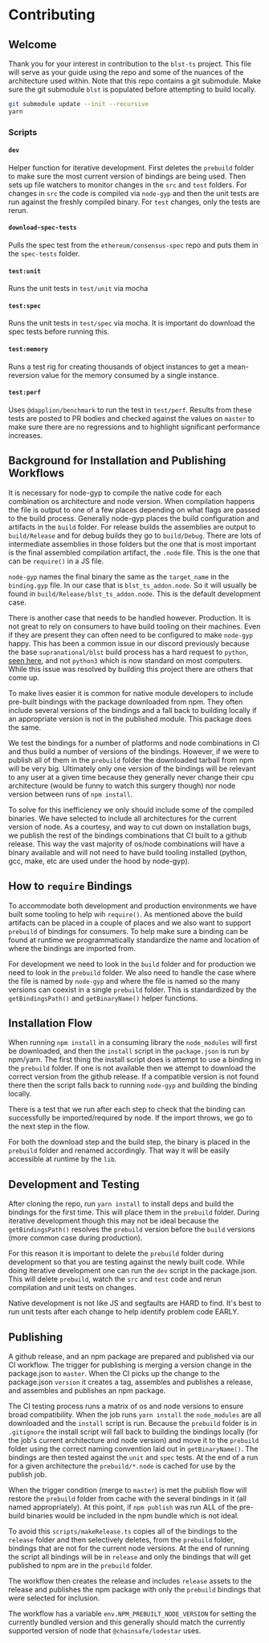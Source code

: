 # Contributing

## Welcome

Thank you for your interest in contribution to the `blst-ts` project.  This file will serve as your guide using the repo and some of the nuances of the architecture used within.  Note that this repo contains a git submodule. Make sure the git submodule `blst` is populated before attempting to build locally.

```sh
git submodule update --init --recursive
yarn
```

### Scripts

#### `dev`

Helper function for iterative development. First deletes the `prebuild` folder to make sure the most current version of bindings are being used. Then sets up file watchers to monitor changes in the `src` and `test` folders.  For changes in `src` the code is compiled via `node-gyp` and then the unit tests are run against the freshly compiled binary.  For `test` changes, only the tests are rerun.

#### `download-spec-tests`

Pulls the spec test from the `ethereum/consensus-spec` repo and puts them in the `spec-tests` folder.

#### `test:unit`

Runs the unit tests in `test/unit` via mocha

#### `test:spec`

Runs the unit tests in `test/spec` via mocha.  It is important do download the spec tests before running this.

#### `test:memory`

Runs a test rig for creating thousands of object instances to get a mean-reversion value for the memory consumed by a single instance.

#### `test:perf`

Uses `@dapplion/benchmark` to run the test in `test/perf`.  Results from these tests are posted to PR bodies and checked against the values on `master` to make sure there are no regressions and to highlight significant performance increases.

## Background for Installation and Publishing Workflows

It is necessary for node-gyp to compile the native code for each combination os architecture and node version.  When compilation happens the file is output to one of a few places depending on what flags are passed to the build process. Generally node-gyp places the build configuration and artifacts in the `build` folder.  For release builds the assemblies are output to `build/Release` and for debug builds they go to `build/Debug`.  There are lots of intermediate assemblies in those folders but the one that is most important is the final assembled compilation artifact, the `.node` file.  This is the one that can be `require()` in a JS file.

`node-gyp` names the final binary the same as the `target_name` in the `binding.gyp` file.  In our case that is `blst_ts_addon.node`.  So it will usually be found in `build/Release/blst_ts_addon.node`.  This is the default development case.

There is another case that needs to be handled however. Production. It is not great to rely on consumers to have build tooling on their machines. Even if they are present they can often need to be configured to make `node-gyp` happy. This has been a common issue in our discord previously because the base `supranational/blst` build process has a hard request to `python`, [seen here](https://github.com/supranational/blst/blob/704c7f6d5f99ebb6bda84f635122e449ee51aa48/bindings/node.js/binding.gyp#L37), and not `python3` which is now standard on most computers. While this issue was resolved by building this project there are others that come up.

To make lives easier it is common for native module developers to include pre-built bindings with the package downloaded from npm.  They often include several versions of the bindings and a fall back to building locally if an appropriate version is not in the published module.  This package does the same.

We test the bindings for a number of platforms and node combinations in CI and thus build a number of versions of the bindings. However, if we were to publish all of them in the `prebuild` folder the downloaded tarball from npm will be very big. Ultimately only one version of the bindings will be relevant to any user at a given time because they generally never change their cpu architecture (would be funny to watch this surgery though) nor node version between runs of `npm install`.

To solve for this inefficiency we only should include some of the compiled binaries.  We have selected to include all architectures for the current version of node. As a courtesy, and way to cut down on installation bugs, we publish the rest of the bindings combinations that CI built to a github release.  This way the vast majority of os/node combinations will have a binary available and will not need to have build tooling installed (python, gcc, make, etc are used under the hood by node-gyp).

## How to `require` Bindings

To accommodate both development and production environments we have built some tooling to help wih `require()`.  As mentioned above the build artifacts can be placed in a couple of places and we also want to support `prebuild` of bindings for consumers.  To help make sure a binding can be found at runtime we programmatically standardize the name and location of where the bindings are imported from.

For development we need to look in the `build` folder and for production we need to look in the `prebuild` folder.  We also need to handle the case where the file is named by `node-gyp` and where the file is named so the many versions can coexist in a single `prebuild` folder. This is standardized by the `getBindingsPath()` and `getBinaryName()` helper functions.

## Installation Flow

When running `npm install` in a consuming library the `node_modules` will first be downloaded, and then the `install` script in the `package.json` is run by npm/yarn. The first thing the install script does is attempt to use a binding in the `prebuild` folder.  If one is not available then we attempt to download the correct version from the github release.  If a compatible version is not found there then the script falls back to running `node-gyp` and building the binding locally.

There is a test that we run after each step to check that the binding can successfully be imported/required by node.  If the import throws, we go to the next step in the flow.

For both the download step and the build step, the binary is placed in the `prebuild` folder and renamed accordingly.  That way it will be easily accessible at runtime by the `lib`.

## Development and Testing

After cloning the repo, run `yarn install` to install deps and build the bindings for the first time.  This will place them in the `prebuild` folder.  During iterative development though this may not be ideal because the `getBindingsPath()` resolves the `prebuild` version before the `build` versions (more common case during production).

For this reason it is important to delete the `prebuild` folder during development so that you are testing against the newly built code.  While doing iterative development one can run the `dev` script in the package.json. This will delete `prebuild`, watch the `src` and `test` code and rerun compilation and unit tests on changes.

Native development is not like JS and segfaults are HARD to find. It's best to run unit tests after each change to help identify problem code EARLY.

## Publishing

A github release, and an npm package are prepared and published via our CI workflow.  The trigger for publishing is merging a version change in the package.json to `master`.  When the CI picks up the change to the package.json `version` it creates a tag, assembles and publishes a release, and assembles and publishes an npm package.

The CI testing process runs a matrix of os and node versions to ensure broad compatibility. When the job runs `yarn install` the `node_modules` are all downloaded and the `install` script is run. Because the `prebuild` folder is in `.gitignore` the install script will fall back to building the bindings locally (for the job's current architecture and node version) and move it to the `prebuild` folder using the correct naming convention laid out in `getBinaryName()`.  The bindings are then tested against the `unit` and `spec` tests.  At the end of a run for a given architecture the `prebuild/*.node` is cached for use by the publish job.

When the trigger condition (merge to `master`) is met the publish flow will restore the `prebuild` folder from cache with the several bindings in it (all named appropriately). At this point, if `npm publish` was run ALL of the pre-build binaries would be included in the npm bundle which is not ideal.

To avoid this `scripts/makeRelease.ts` copies all of the bindings to the `release` folder and then selectively deletes, from the `prebuild` folder, bindings that are not for the current node versions. At the end of running the script all bindings will be in `release` and only the bindings that will get published to npm are in the `prebuild` folder.

The workflow then creates the release and includes `release` assets to the release and publishes the npm package with only the `prebuild` bindings that were selected for inclusion.

The workflow has a variable `env.NPM_PREBUILT_NODE_VERSION` for setting the currently bundled version and this generally should match the currently supported version of node that `@chainsafe/lodestar` uses.

